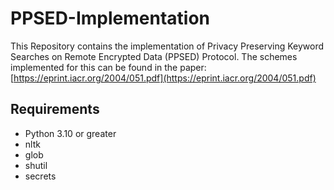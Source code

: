 # PPSED-Implementation

This Repository contains the implementation of Privacy Preserving Keyword Searches on Remote Encrypted Data (PPSED) Protocol. The schemes implemented for this can be found in the paper: [https://eprint.iacr.org/2004/051.pdf](https://eprint.iacr.org/2004/051.pdf) 

## Requirements

- Python 3.10 or greater
- nltk
- glob
- shutil
- secrets

